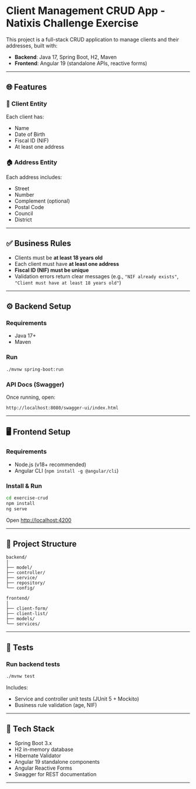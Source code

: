 # Client Management CRUD App - Natixis Challenge Exercise

This project is a full-stack CRUD application to manage clients and their addresses, built with:

- **Backend**: Java 17, Spring Boot, H2, Maven
- **Frontend**: Angular 19 (standalone APIs, reactive forms)

---

## 🌐 Features

### 🧾 Client Entity

Each client has:
- Name
- Date of Birth
- Fiscal ID (NIF)
- At least one address

### 🏠 Address Entity

Each address includes:
- Street
- Number
- Complement (optional)
- Postal Code
- Council
- District

---

## ✅ Business Rules

- Clients must be **at least 18 years old**
- Each client must have **at least one address**
- **Fiscal ID (NIF) must be unique**
- Validation errors return clear messages (e.g., `"NIF already exists"`, `"Client must have at least 18 years old"`)

---

## ⚙️ Backend Setup

### Requirements

- Java 17+
- Maven

### Run

```bash
./mvnw spring-boot:run
```

### API Docs (Swagger)

Once running, open:

```
http://localhost:8080/swagger-ui/index.html
```

---

## 🖥️ Frontend Setup

### Requirements

- Node.js (v18+ recommended)
- Angular CLI (`npm install -g @angular/cli`)

### Install & Run

```bash
cd exercise-crud
npm install
ng serve
```

Open [http://localhost:4200](http://localhost:4200)

---

## 📂 Project Structure

```
backend/
│
├── model/
├── controller/
├── service/
├── repository/
└── config/
```

```
frontend/
│
├── client-form/
├── client-list/
├── models/
└── services/
```

---

## 🧪 Tests

### Run backend tests

```bash
./mvnw test
```

Includes:
- Service and controller unit tests (JUnit 5 + Mockito)
- Business rule validation (age, NIF)

---

## 📌 Tech Stack

- Spring Boot 3.x
- H2 in-memory database
- Hibernate Validator
- Angular 19 standalone components
- Angular Reactive Forms
- Swagger for REST documentation

---
